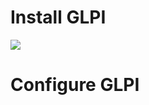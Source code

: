 # Install GLPI

![](https://github.com/JonmarCorpuz/SecondBrain/blob/main/Assets/Whitespace.png)

# Configure GLPI

